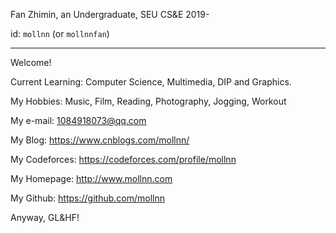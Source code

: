 Fan Zhimin, an Undergraduate, SEU CS&E 2019-

id: `mollnn` (or `mollnnfan`)

---

Welcome!

Current Learning: Computer Science, Multimedia, DIP and Graphics.

My Hobbies: Music, Film, Reading, Photography, Jogging, Workout

My e-mail: 1084918073@qq.com

My Blog: https://www.cnblogs.com/mollnn/

My Codeforces: https://codeforces.com/profile/mollnn

My Homepage: http://www.mollnn.com

My Github: https://github.com/mollnn 

Anyway, GL&HF!
